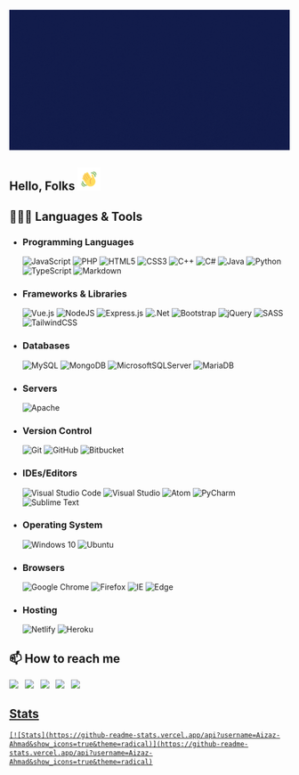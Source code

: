 ![Header Banner](/assets/header-banner.gif)

## Hello, Folks <img width="40" height="40" src="assets/wave.gif" alt="Waving hand animated gif" />


## 👨🏻‍💻 Languages & Tools
- ### Programming Languages

    ![JavaScript](https://img.shields.io/badge/javascript-%23323330.svg?style=for-the-badge&logo=javascript&logoColor=%23F7DF1E)&nbsp;![PHP](https://img.shields.io/badge/php-%23777BB4.svg?style=for-the-badge&logo=php&logoColor=white)&nbsp;![HTML5](https://img.shields.io/badge/html5-%23E34F26.svg?style=for-the-badge&logo=html5&logoColor=white)&nbsp;![CSS3](https://img.shields.io/badge/css3-%231572B6.svg?style=for-the-badge&logo=css3&logoColor=white)&nbsp;![C++](https://img.shields.io/badge/c++-%2300599C.svg?style=for-the-badge&logo=c%2B%2B&logoColor=white)&nbsp;![C#](https://img.shields.io/badge/c%23-%23239120.svg?style=for-the-badge&logo=c-sharp&logoColor=white)&nbsp;![Java](https://img.shields.io/badge/java-%23ED8B00.svg?style=for-the-badge&logo=java&logoColor=white)&nbsp;![Python](https://img.shields.io/badge/python-3670A0?style=for-the-badge&logo=python&logoColor=ffdd54)&nbsp;![TypeScript](https://img.shields.io/badge/typescript-%23007ACC.svg?style=for-the-badge&logo=typescript&logoColor=white)&nbsp;![Markdown](https://img.shields.io/badge/markdown-%23000000.svg?style=for-the-badge&logo=markdown&logoColor=white)
- ### Frameworks & Libraries
    
    ![Vue.js](https://img.shields.io/badge/vuejs-%2335495e.svg?style=for-the-badge&logo=vuedotjs&logoColor=%234FC08D)&nbsp;![NodeJS](https://img.shields.io/badge/node.js-6DA55F?style=for-the-badge&logo=node.js&logoColor=white)&nbsp;![Express.js](https://img.shields.io/badge/express.js-%23404d59.svg?style=for-the-badge&logo=express&logoColor=%2361DAFB)&nbsp;![.Net](https://img.shields.io/badge/.NET-5C2D91?style=for-the-badge&logo=.net&logoColor=white)&nbsp;![Bootstrap](https://img.shields.io/badge/bootstrap-%23563D7C.svg?style=for-the-badge&logo=bootstrap&logoColor=white)&nbsp;![jQuery](https://img.shields.io/badge/jquery-%230769AD.svg?style=for-the-badge&logo=jquery&logoColor=white)&nbsp;![SASS](https://img.shields.io/badge/SASS-hotpink.svg?style=for-the-badge&logo=SASS&logoColor=white)&nbsp;![TailwindCSS](https://img.shields.io/badge/tailwindcss-%2338B2AC.svg?style=for-the-badge&logo=tailwind-css&logoColor=white)
- ### Databases
    
    ![MySQL](https://img.shields.io/badge/mysql-%2300f.svg?style=for-the-badge&logo=mysql&logoColor=white&color=black)&nbsp;![MongoDB](https://img.shields.io/badge/MongoDB-%234ea94b.svg?style=for-the-badge&logo=mongodb&logoColor=white)&nbsp;![MicrosoftSQLServer](https://img.shields.io/badge/Microsoft%20SQL%20Sever-CC2927?style=for-the-badge&logo=microsoft%20sql%20server&logoColor=white)&nbsp;![MariaDB](https://img.shields.io/badge/MariaDB-003545?style=for-the-badge&logo=mariadb&logoColor=white)
- ### Servers
  
    ![Apache](https://img.shields.io/badge/apache-%23D42029.svg?style=for-the-badge&logo=apache&logoColor=white)
- ### Version Control

    ![Git](https://img.shields.io/badge/git-%23F05033.svg?style=for-the-badge&logo=git&logoColor=white)&nbsp;![GitHub](https://img.shields.io/badge/github-%23121011.svg?style=for-the-badge&logo=github&logoColor=white)&nbsp;![Bitbucket](https://img.shields.io/badge/bitbucket-%230047B3.svg?style=for-the-badge&logo=bitbucket&logoColor=white)
- ### IDEs/Editors
  
    ![Visual Studio Code](https://img.shields.io/badge/VisualStudioCode-0078d7.svg?style=for-the-badge&logo=visual-studio-code&logoColor=white)&nbsp;![Visual Studio](https://img.shields.io/badge/VisualStudio-5C2D91.svg?style=for-the-badge&logo=visual-studio&logoColor=white)&nbsp;![Atom](https://img.shields.io/badge/Atom-%2366595C.svg?style=for-the-badge&logo=atom&logoColor=white)&nbsp;![PyCharm](https://img.shields.io/badge/pycharm-143?style=for-the-badge&logo=pycharm&logoColor=black&color=black&labelColor=green)&nbsp;![Sublime Text](https://img.shields.io/badge/sublime_text-%23575757.svg?style=for-the-badge&logo=sublime-text&logoColor=important)
- ### Operating System
  
    ![Windows 10](https://img.shields.io/badge/Windows-0078D6?style=for-the-badge&logo=windows&logoColor=white)&nbsp;![Ubuntu](https://img.shields.io/badge/Ubuntu-E95420?style=for-the-badge&logo=ubuntu&logoColor=white)
- ### Browsers
  
    ![Google Chrome](https://img.shields.io/badge/Google%20Chrome-4285F4?style=for-the-badge&logo=GoogleChrome&logoColor=white)&nbsp;![Firefox](https://img.shields.io/badge/Firefox-FF7139?style=for-the-badge&logo=Firefox-Browser&logoColor=white)&nbsp;![IE](https://img.shields.io/badge/Internet%20Explorer-0076D6?style=for-the-badge&logo=Internet%20Explorer&logoColor=white)&nbsp;![Edge](https://img.shields.io/badge/Edge-0078D7?style=for-the-badge&logo=Microsoft-edge&logoColor=white)
- ### Hosting
  
    ![Netlify](https://img.shields.io/badge/netlify-%23000000.svg?style=for-the-badge&logo=netlify&logoColor=#00C7B7)&nbsp;![Heroku](https://img.shields.io/badge/heroku-%23430098.svg?style=for-the-badge&logo=heroku&logoColor=white)
## 📫 How to reach me

  [<img src="https://img.icons8.com/color/48/000000/twitter.png" width="3.5%"/>](https://twitter.com/aizazahmad0) &nbsp; [<img src="https://img.icons8.com/color/48/000000/linkedin.png" width="3.5%"/>](https://www.linkedin.com/in/aizazahmad0/) &nbsp; [<img src="https://img.icons8.com/fluent/48/000000/facebook-new.png" width="3.5%"/>](https://www.facebook.com/aizazahmad0/) &nbsp; [<img src="https://img.icons8.com/fluent/48/000000/instagram-new.png" width="3.5%"/>](https://www.instagram.com/m.aizazahmad/) &nbsp; <a href="mailto:muhammadaizazahmad0@gmail.com"> <img src="https://img.icons8.com/fluent/48/000000/gmail.png" width="3.5%"/>
## Stats

    [![Stats](https://github-readme-stats.vercel.app/api?username=Aizaz-Ahmad&show_icons=true&theme=radical)](https://github-readme-stats.vercel.app/api?username=Aizaz-Ahmad&show_icons=true&theme=radical)
